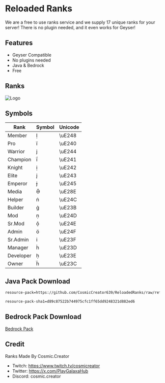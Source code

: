 
#  Reloaded Ranks

We are a free to use ranks service and we supply 17 unique ranks for your server! There is no plugin needed, and it even works for Geyser!




## Features

- Geyser Compatible
- No plugins needed
- Java & Bedrock
- Free


## Ranks
![Logo](https://camo.githubusercontent.com/4ab433a62863f9f56a4459ce298840b19c7b5f1124b18fbe44422173c9744659/68747470733a2f2f63646e2e646973636f72646170702e636f6d2f6174746163686d656e74732f313330303037323830313930313734303132322f313330303038303837323438303833373639332f6c6f676f2e706e673f65783d36373166386132612669733d363731653338616126686d3d3565316238646462323761366237343461343335336162623031313133356161336639656337663462666365363561336263393035366164373664613161393426)

## Symbols

| Rank             | Symbol                                                                | Unicode |
| ----------------- | ------------------------------------------------------------------ | ----------------- |
| Member  |  | \uE248 |
| Pro   |  | \uE240 |
| Warrior  |  | \uE244 |
| Champion   |  | \uE241 |
| Knight  |  | \uE242 |
| Elite   |  | \uE243 |
| Emperor  |  | \uE245 |
| Media  |  | \uE28E |
| Helper   |  | \uE24C |
| Builder   |  | \uE23B |
| Mod   |  | \uE24D |
| Sr.Mod   |  | \uE24E |
| Admin   |  | \uE24F |
| Sr.Admin   |  | \uE23F |
| Manager   |  | \uE23D |
| Developer   |  | \uE23E |
| Owner   |  | \uE23C |



## Java Pack Download
```bash
resource-pack=https://github.com/CosmicCreator639/ReloadedRanks/raw/refs/heads/main/%C2%A7d%C2%A7lReloaded%C2%A76%C2%A7lRanks%C2%A7r%C2%A7f.zip
```
```bash
resource-pack-sha1=d89c87522b744975cfc1ff65dd9248321d882ed6
```
## Bedrock Pack Download
[Bedrock Pack](https://github.com/CosmicCreator639/ReloadedRanks/raw/refs/heads/main/ReloadedRanks.mcpack)

## Credit
Ranks Made By Cosmic.Creator
- Twitch: https://www.twitch.tv/cosmicreator
- Twitter: https://x.com/PlayGalaxaHub
- Discord: cosmic.creator
